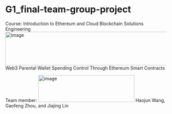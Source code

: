 # G1_final-team-group-project
Course: Introduction to Ethereum and Cloud Blockchain Solutions Engineering<img width="1670" height="105" alt="image" src="https://github.com/user-attachments/assets/a7a1e08a-983d-4367-b0c3-21344a2b83a9" />
Web3 Parental Wallet Spending Control Through   Ethereum Smart Contracts

Team member: <img width="300" height="84" alt="image" src="https://github.com/user-attachments/assets/909e83ca-f65b-4f68-a9e5-0d8c37aec088" />
Haojun Wang, Gaofeng Zhou, and Jiajing Lin
